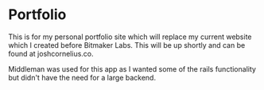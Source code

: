 Portfolio  
==========

This is for my personal portfolio site which will replace my current website which I created before Bitmaker Labs.  This will be up shortly and can be found at joshcornelius.co. 

Middleman was used for this app as I wanted some of the rails functionality but didn't have the need for a large backend.

